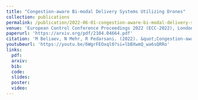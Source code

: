 ```yaml
---
title: "Congestion-aware Bi-modal Delivery Systems Utilizing Drones"
collection: publications
permalink: /publication/2022-06-01-congestion-aware-bi-modal-delivery-systems-utilizing-drones
venue: 'European Control Conference Proceedings 2022 (ECC-2022), London, U.K. July. 2022'
paperurl: 'https://arxiv.org/pdf/2104.04664.pdf'
citation: 'M Beliaev, N Mehr, R Pedarsani. (2022). &quot;Congestion-aware Bi-modal Delivery Systems Utilizing Drones.&quot; <i>European Control Conference Proceedings 2022 (ECC-2022), London, U.K. July. 2022</i>. doi: arXiv:2104.04664.'
youtubeurl: 'https://youtu.be/6WgrFEOxql0?si=lbBXwmQ_wa6sQRRo'
links:
  pdf:
  arxiv:
  bib:
  code:
  slides:
  poster:
  video:
---
```


